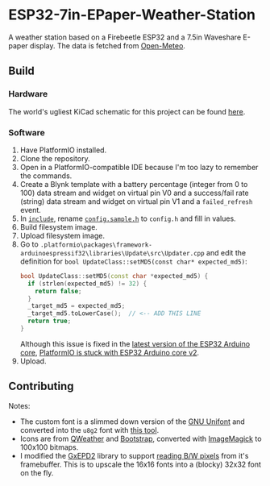 # ESP32-7in-EPaper-Weather-Station

A weather station based on a Firebeetle ESP32 and a 7.5in Waveshare E-paper display. The data is fetched
from [Open-Meteo](https://open-meteo.com/).

## Build

### Hardware

The world's ugliest KiCad schematic for this project can be
found [here](https://github.com/UnsignedArduino/ESP32-7in-EPaper-Weather-Station-Hardware).

### Software

1. Have PlatformIO installed.
2. Clone the repository.
3. Open in a PlatformIO-compatible IDE because I'm too lazy to remember the commands.
4. Create a Blynk template with a battery percentage (integer from 0 to 100) data stream and widget on virtual pin V0
   and a success/fail rate (string) data stream and widget on virtual pin V1 and a `failed_refresh` event.
5. In [`include`](include), rename [`config.sample.h`](include/config.sample.h) to `config.h` and fill in values.
6. Build filesystem image.
7. Upload filesystem image.
8. Go to `.platformio\packages\framework-arduinoespressif32\libraries\Update\src\Updater.cpp` and edit the definition
   for `bool UpdateClass::setMD5(const char* expected_md5)`:
   ```c++
   bool UpdateClass::setMD5(const char *expected_md5) {
     if (strlen(expected_md5) != 32) {
       return false;
     }
     _target_md5 = expected_md5;
     _target_md5.toLowerCase();  // <-- ADD THIS LINE
     return true;
   }
   ```
   Although this issue is fixed in
   the [latest version of the ESP32 Arduino core](https://github.com/espressif/arduino-esp32/blob/master/libraries/Update/src/Updater.cpp#L454),
   [PlatformIO is stuck with ESP32 Arduino core v2](https://github.com/platformio/platform-espressif32/issues/1225).
9. Upload.

## Contributing

Notes:

* The custom font is a slimmed down version of the [GNU Unifont](https://www.unifoundry.com/unifont/index.html) and
  converted into the `u8g2` font with [this tool](https://stncrn.github.io/u8g2-unifont-helper/).
* Icons are from [QWeather](https://icons.qweather.com/en/) and [Bootstrap](https://icons.getbootstrap.com/), converted
  with [ImageMagick](https://imagemagick.org/) to 100x100 bitmaps.
* I modified the [GxEPD2](https://github.com/ZinggJM/GxEPD2) library to
  support [reading B/W pixels](lib/GxEPD2/src/GxEPD2_BW.h) from it's framebuffer. This is to upscale the 16x16 fonts
  into a (blocky) 32x32 font on the fly.
